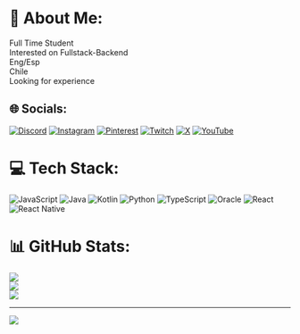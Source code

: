 # 💫 About Me:
Full Time Student<br>Interested on Fullstack-Backend<br>Eng/Esp<br>Chile <br>Looking for experience


## 🌐 Socials:
[![Discord](https://img.shields.io/badge/Discord-%237289DA.svg?logo=discord&logoColor=white)](https://discord.gg/Quisniaver) [![Instagram](https://img.shields.io/badge/Instagram-%23E4405F.svg?logo=Instagram&logoColor=white)](https://instagram.com/Quisniaver) [![Pinterest](https://img.shields.io/badge/Pinterest-%23E60023.svg?logo=Pinterest&logoColor=white)](https://pinterest.com/Quisniaver) [![Twitch](https://img.shields.io/badge/Twitch-%239146FF.svg?logo=Twitch&logoColor=white)](https://twitch.tv/Quisniaver) [![X](https://img.shields.io/badge/X-black.svg?logo=X&logoColor=white)](https://x.com/Quisniaver) [![YouTube](https://img.shields.io/badge/YouTube-%23FF0000.svg?logo=YouTube&logoColor=white)](https://youtube.com/@Quisniaver) 

# 💻 Tech Stack:
![JavaScript](https://img.shields.io/badge/javascript-%23323330.svg?style=for-the-badge&logo=javascript&logoColor=%23F7DF1E) ![Java](https://img.shields.io/badge/java-%23ED8B00.svg?style=for-the-badge&logo=openjdk&logoColor=white) ![Kotlin](https://img.shields.io/badge/kotlin-%237F52FF.svg?style=for-the-badge&logo=kotlin&logoColor=white) ![Python](https://img.shields.io/badge/python-3670A0?style=for-the-badge&logo=python&logoColor=ffdd54) ![TypeScript](https://img.shields.io/badge/typescript-%23007ACC.svg?style=for-the-badge&logo=typescript&logoColor=white) ![Oracle](https://img.shields.io/badge/Oracle-F80000?style=for-the-badge&logo=oracle&logoColor=white) ![React](https://img.shields.io/badge/react-%2320232a.svg?style=for-the-badge&logo=react&logoColor=%2361DAFB) ![React Native](https://img.shields.io/badge/react_native-%2320232a.svg?style=for-the-badge&logo=react&logoColor=%2361DAFB)
# 📊 GitHub Stats:
![](https://github-readme-stats.vercel.app/api?username=Quisniaver&theme=tokyonight&hide_border=false&include_all_commits=false&count_private=false)<br/>
![](https://nirzak-streak-stats.vercel.app/?user=Quisniaver&theme=tokyonight&hide_border=false)<br/>
![](https://github-readme-stats.vercel.app/api/top-langs/?username=Quisniaver&theme=tokyonight&hide_border=false&include_all_commits=false&count_private=false&layout=compact)

---
[![](https://visitcount.itsvg.in/api?id=Quisniaver&icon=9&color=10)](https://visitcount.itsvg.in)

<!-- Proudly created with GPRM ( https://gprm.itsvg.in ) -->
